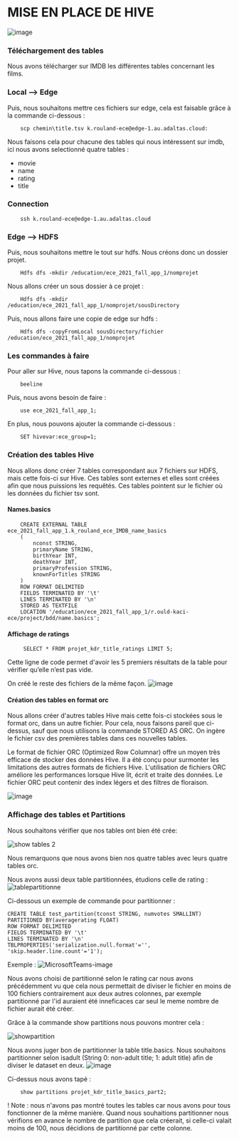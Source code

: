 # MISE EN PLACE DE HIVE
![image](https://user-images.githubusercontent.com/71117842/147707283-d1d2d35f-fab3-4284-a791-4f325eb88274.png)

### Téléchargement des tables

Nous avons télécharger sur IMDB les différentes tables concernant les films.

### Local --> Edge

Puis, nous souhaitons mettre ces fichiers sur edge, cela est faisable grâce à la commande ci-dessous :

```
    scp chemin\title.tsv k.rouland-ece@edge-1.au.adaltas.cloud:
```

Nous faisons cela pour chacune des tables qui nous intéressent sur imdb, ici nous avons selectionné quatre tables :

- movie
- name
- rating
- title

### Connection

```
    ssh k.rouland-ece@edge-1.au.adaltas.cloud
```

### Edge --> HDFS

Puis, nous souhaitons mettre le tout sur hdfs. Nous créons donc un dossier projet.

```
    Hdfs dfs -mkdir /education/ece_2021_fall_app_1/nomprojet
```

Nous allons créer un sous dossier à ce projet :

```
    Hdfs dfs -mkdir /education/ece_2021_fall_app_1/nomprojet/sousDirectory
```

Puis, nous allons faire une copie de edge sur hdfs :

```
    Hdfs dfs -copyFromLocal sousDirectory/fichier /education/ece_2021_fall_app_1/nomprojet
```

### Les commandes à faire 
Pour aller sur Hive, nous tapons la commande ci-dessous : 
```
    beeline
```

Puis, nous avons besoin de faire : 
```
    use ece_2021_fall_app_1;
```

En plus, nous pouvons ajouter la commande ci-dessous :
```
    SET hivevar:ece_group=1;
```
### Création des tables Hive

Nous allons donc créer 7 tables correspondant aux 7 fichiers sur HDFS, mais cette fois-ci sur Hive.
Ces tables sont externes et elles sont créées afin que nous puissions les requêtés. Ces tables pointent sur le fichier où les données du fichier tsv sont.

#### Names.basics

```
    CREATE EXTERNAL TABLE ece_2021_fall_app_1.k_rouland_ece_IMDB_name_basics
    (
        nconst STRING,
        primaryName STRING,
        birthYear INT,
        deathYear INT,
        primaryProfession STRING,
        knownForTitles STRING
    )
    ROW FORMAT DELIMITED
    FIELDS TERMINATED BY '\t'
    LINES TERMINATED BY '\n'
    STORED AS TEXTFILE
    LOCATION '/education/ece_2021_fall_app_1/r.ould-kaci-ece/project/bdd/name.basics';
```

#### Affichage de ratings

```
     SELECT * FROM projet_kdr_title_ratings LIMIT 5;
```

Cette ligne de code permet d'avoir les 5 premiers résultats de la table pour vérifier qu’elle n’est pas vide.

On créé le reste des fichiers de la même façon.
![image](https://user-images.githubusercontent.com/71653765/147692796-2f822b6c-2dc1-4123-a5cc-65ff8d09ee3d.png)

#### Création des tables en format orc

Nous allons créer d'autres tables Hive mais cette fois-ci stockées sous le format orc, dans un autre fichier. Pour cela, nous faisons pareil que ci-dessus, sauf que nous utilisons la commande STORED AS ORC. On ingère le fichier csv des premières tables dans ces nouvelles tables.

Le format de fichier ORC (Optimized Row Columnar) offre un moyen très efficace de stocker des données Hive. Il a été conçu pour surmonter les limitations des autres formats de fichiers Hive. L'utilisation de fichiers ORC améliore les performances lorsque Hive lit, écrit et traite des données. Le fichier ORC peut contenir des index légers et des filtres de floraison.

![image](https://user-images.githubusercontent.com/71653765/147692729-26ac4570-a0fa-480a-8868-94a20913af7b.png)

### Affichage des tables et Partitions
Nous souhaitons vérifier que nos tables ont bien été crée:

![show tables 2](https://user-images.githubusercontent.com/71653765/147694956-06583a4f-74c1-4034-9ee1-cca006282a0a.png)

Nous remarquons que nous avons bien nos quatre tables avec leurs quatre tables orc.

Nous avons aussi deux table partitionnées, étudions celle de rating : 
![tablepartitionne](https://user-images.githubusercontent.com/71653765/147692620-45d53d43-cd80-4648-b72a-b35fd3360d93.png)

Ci-dessous un exemple de commande pour partitionner : 
```
CREATE TABLE test_partition(tconst STRING, numvotes SMALLINT)
PARTITIONED BY(averagerating FLOAT)
ROW FORMAT DELIMITED
FIELDS TERMINATED BY '\t'
LINES TERMINATED BY '\n'
TBLPROPERTIES('serialization.null.format'='', 'skip.header.line.count'='1');
```
Exemple : 
![MicrosoftTeams-image](https://user-images.githubusercontent.com/71653765/147781510-5e18b921-e0a8-4faa-a2e8-9bd96e73ecdc.png)

Nous avons choisi de partitionné selon le rating car nous avons précédemment vu que cela nous permettait de diviser le fichier en moins de 100 fichiers contrairement aux deux autres colonnes, par exemple partitionné par l'id auraient été inneficaces car seul le meme nombre de fichier aurait été créer.

Grâce à la commande show partitions nous pouvons montrer cela : 

![showpartition](https://user-images.githubusercontent.com/71653765/147692934-7bc2f592-f8b5-4273-b9ff-1b3af788869c.png)

Nous avons juger bon de partitionner la table title.basics. 
Nous souhaitons partitionner selon isadult	(String	0: non-adult title; 1: adult title) afin de diviser le dataset en deux.
![image](https://user-images.githubusercontent.com/71653765/147781213-8ca1d6b9-0d99-49e0-a442-2a00642ceb7d.png)

Ci-dessus nous avons tapé : 
```
    show partitions projet_kdr_title_basics_part2;
```

! Note : nous n'avons pas montré toutes les tables car nous avons pour tous fonctionner de la même manière. Quand nous souhaitions partitionner nous vérifions en avance le nombre de partition que cela créerait, si celle-ci valait moins de 100, nous décidions de partitionné par cette colonne.



